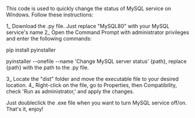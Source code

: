 This code is used to quickly change the status of MySQL service on Windows. Follow these instructions:

1_ Download the .py file. Just replace "MySQL80" with your MySQL service's name
2_ Open the Command Prompt with administrator privileges and enter the following commands:

  pip install pyinstaller
  
  pyinstaller --onefile --name 'Change MySQL server status' {path}, replace {path} with the path to the .py file.
  
3_ Locate the "dist" folder and move the executable file to your desired location.
4_ Right-click on the file, go to Properties, then Compatibility, check 'Run as administrator,' and apply the changes.

Just doubleclick the .exe file when you want to turn MySQL service off/on.
That's it, enjoy!
